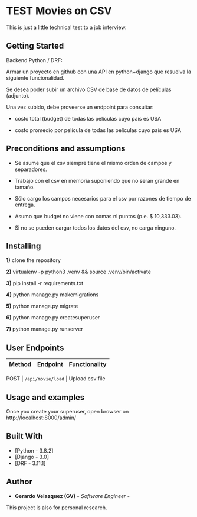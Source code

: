 # TEST Movies on CSV

This is just a little technical test to a job interview.



## Getting Started

Backend Python / DRF:

Armar un proyecto en github con una API en python+django que resuelva la siguiente funcionalidad.

Se desea poder subir un archivo CSV de base de datos de películas (adjunto).

Una vez subido, debe proveerse un endpoint para consultar:

- costo total (budget) de todas las películas cuyo país es USA

- costo promedio por película de todas las películas cuyo país es USA



## Preconditions and assumptions

- Se asume que el csv siempre tiene el mismo orden de campos y separadores.

- Trabajo con el csv en memoria suponiendo que no serán grande en tamaño.

- Sólo cargo los campos necesarios para el csv por razones de tiempo de entrega.

- Asumo que budget no viene con comas ni puntos (p.e. $ 10,333.03).

- Si no se pueden cargar todos los datos del csv, no carga ninguno.


## Installing

**1)** clone the repository

**2)** virtualenv -p python3 .venv && source .venv/bin/activate

**3)** pip install -r requirements.txt

**4)** python manage.py makemigrations

**5)** python manage.py migrate

**6)** python manage.py createsuperuser

**7)** python manage.py runserver



## User Endpoints

Method | Endpoint | Functionality
--- | --- | ---

POST | `/api/movie/load` | Upload csv file


## Usage and examples

Once you create your superuser, open browser on http://localhost:8000/admin/


## Built With

* [Python - 3.8.2]
* [Django - 3.0]
* [DRF  - 3.11.1]


## Author

* **Gerardo Velazquez (GV)** - *Software Engineer* -

This project is also for personal research.
